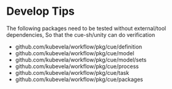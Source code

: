 # Develop Tips

The following packages need to be tested without external/tool dependencies, So that the cue-sh/unity can do verification

- github.com/kubevela/workflow/pkg/cue/definition
- github.com/kubevela/workflow/pkg/cue/model
- github.com/kubevela/workflow/pkg/cue/model/sets
- github.com/kubevela/workflow/pkg/cue/process
- github.com/kubevela/workflow/pkg/cue/task
- github.com/kubevela/workflow/pkg/cue/packages
